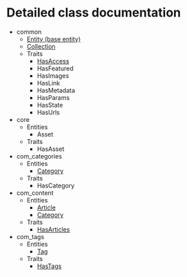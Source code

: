 # Detailed class documentation  

* common
    * [Entity (base entity)](./Entity.md)
     * [Collection](./Collection.md)
    * Traits
        * [HasAccess](./Traits/HasAccess.md)
        * HasFeatured
        * HasImages
        * HasLink
        * HasMetadata
        * HasParams
        * HasState
        * HasUrls
* core
    * Entities
        * Asset
    * Traits
        * HasAsset
* com_categories
    * Entities
        * [Category](./Categories/Category.md)
    * Traits
        * HasCategory
* com_content
    * Entities
        * [Article](./Content/Article.md)
        * [Category](./Content/Category.md)
    * Traits
        * [HasArticles](./Content/Traits/HasArticles.md)
* com_tags
    * Entities
        * [Tag](./Tags/Tag.md)
    * Traits
        * [HasTags](./Tags/Traits/HasTags.md)
        